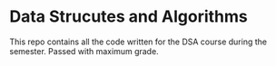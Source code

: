 # Data Strucutes and Algorithms

This repo contains all the code written for the DSA course during the semester.
Passed with maximum grade.
